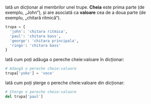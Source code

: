 Iată un dicționar al membrilor unei trupe. **Cheia** este prima parte (de exemplu, „John“), și are asociată ca **valoare** cea de a doua parte (de exemplu, „chitară ritmică“).

```python
trupa = {
  'john': 'chitara ritmica',
  'paul': 'chitara bass',
  'george': 'chitara principala',
  'ringo': 'chitara bass'
}
```

Iată cum poți adăuga o pereche cheie:valoare în dicționar:

```python
# Adaugă o pereche cheie:valoare
trupa['yoko'] = 'voce'
```

Iată cum poți șterge o pereche cheie:valoare din dicționar:

```python
# Șterge o pereche cheie:valoare
del trupa['paul']
```